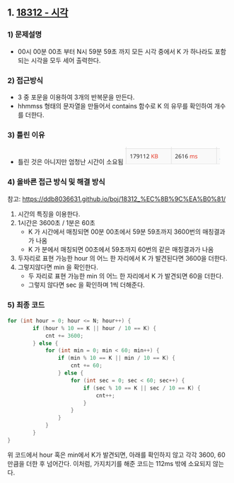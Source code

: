## 1. [18312 - 시각](https://www.acmicpc.net/problem/18312)
### 1) 문제설명
- 00시 00분 00초 부터 N시 59분 59초 까지 모든 시각 중에서 K 가 하나라도 포함되는 시각을 모두 세어 출력한다.
### 2) 접근방식
- 3 중 포문을 이용하여 3개의 반복문을 만든다.
- hhmmss 형태의 문자열을 만들어서 contains 함수로 K 의 유무를 확인하여 개수를 더한다.
### 3) 틀린 이유
- 틀린 것은 아니지만 엄청난 시간이 소요됨
![img.png](img.png)
### 4) 올바른 접근 방식 및 해결 방식
참고: https://ddb8036631.github.io/boj/18312_%EC%8B%9C%EA%B0%81/
1. 시간의 특징을 이용한다.
2. 1시간은 3600초 / 1분은 60초
   - K 가 시간에서 매칭되면 00분 00초에서 59분 59초까지 3600번의 매칭결과가 나옴
   - K 가 분에서 매칭되면 00초에서 59초까지 60번의 같은 매칭결과가 나옴
3. 두자리로 표현 가능한 hour 의 어느 한 자리에서 K 가 발견된다면 3600을 더한다.
4. 그렇지않다면 min 을 확인한다.
   - 두 자리로 표현 가능한 min 의 어느 한 자리에서 K 가 발견되면 60을 더한다.
   - 그렇지 않다면 sec 을 확인하며 1씩 더해준다.
### 5) 최종 코드
```java
for (int hour = 0; hour <= N; hour++) {
        if (hour % 10 == K || hour / 10 == K) {
            cnt += 3600;
        } else {
            for (int min = 0; min < 60; min++) {
                if (min % 10 == K || min / 10 == K) {
                    cnt += 60;
                } else {
                    for (int sec = 0; sec < 60; sec++) {
                        if (sec % 10 == K || sec / 10 == K) {
                            cnt++;
                        }
                    }
                }
            }
        }
}
```
위 코드에서 hour 혹은 min에서 K가 발견되면, 아래를 확인하지 않고 각각 3600, 60만큼을 더한 후 넘어간다.
이처럼, 가지치기를 해준 코드는 112ms 밖에 소요되지 않는다.